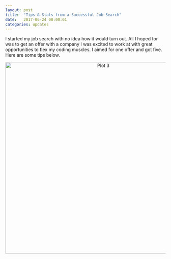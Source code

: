 ```yaml
---
layout: post
title:  "Tips & Stats from a Successful Job Search"
date:   2017-06-24 00:00:01
categories: updates
---
```

I started my job search with no idea how it would turn out. All I hoped for was to get an offer with a company I was excited to work at with great opportunities to flex my coding muscles. I aimed for one offer and got five. Here are some tips below.



<div>
    <a href="https://plot.ly/~chithra.venkatesan/3/?share_key=07vW0MS24YhNP02JdIFVy7" target="_blank" title="Plot 3" style="display: block; text-align: center;"><img src="https://plot.ly/~chithra.venkatesan/3.png?share_key=07vW0MS24YhNP02JdIFVy7" alt="Plot 3" style="max-width: 100%;width: 600px;"  width="600" onerror="this.onerror=null;this.src='https://plot.ly/404.png';" /></a>
    <script data-plotly="chithra.venkatesan:3" sharekey-plotly="07vW0MS24YhNP02JdIFVy7" src="https://plot.ly/embed.js" async></script>
</div>
